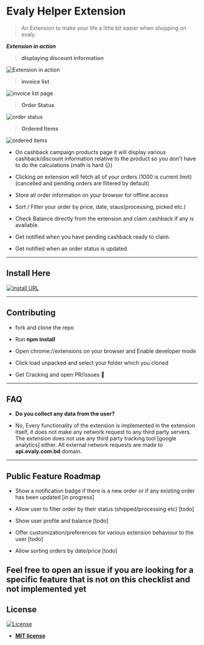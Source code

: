 # Evaly Helper Extension

> An Extension to make your life a little bit easier when shopping on evaly.

**_Extension in action_**

> **displaying discount information**

![Extension in action](https://i.imgur.com/OXKj2a0.png)

> **invoice list**

![invoice list page](https://i.imgur.com/JwKDEUI.png)

> **Order Status**

![order status](https://i.imgur.com/BCOgT3P.png)

> **Ordered Items**

![ordered items](https://i.imgur.com/qPecWrS.png)

- On cashback campaign products page it will display various cashback/discount information relative to the product so you don't have to do the calculations (math is hard 😑)

* Clicking on extension will fetch all of your orders (1000 is current limit) (cancelled and pending orders are filtered by default)

- Store all order information on your browser for offline access

* Sort / Filter your order by price, date, staus(processing, picked etc.)

- Check Balance directly from the extension and claim cashback if any is available.

* Get notified when you have pending cashback ready to claim.

- Get notified when an order status is updated.

---

## Install Here

[![install URL](https://developer.chrome.com/webstore/images/ChromeWebStore_BadgeWBorder_v2_206x58.png)](https://chrome.google.com/webstore/detail/evaly-helper/ohaenmhffheomihbnbhffiehdgegegcg)

---

## Contributing

- fork and clone the repo

* Run **npm install**

- Open chrome://extensions on your browser and Enable developer mode

* Click load unpacked and select your folder which you cloned

- Get Cracking and open PR/Issues 👏

---

## FAQ

- **Do you collect any data from the user?**

* No, Every functionality of the extension is implemented in the extension itself, it does not make any network request to any third party servers. The extension does not use any third party tracking tool [google analytics] either. All external network requests are made to **api.evaly.com.bd** domain.

---

## Public Feature Roadmap

- Show a notification badge if there is a new order or if any existing order has been updated [in progress]

* Allow user to filter order by their status (shipped/processing etc) [todo]

- Show user profile and balance [todo]

* Offer customization/preferences for various extension behaviour to the user [todo]

- Allow sorting orders by date/price [todo]

## **Feel free to open an issue if you are looking for a specific feature that is not on this checklist and not implemented yet**

## License

[![License](http://img.shields.io/:license-mit-blue.svg?style=flat-square)](http://badges.mit-license.org)

- **[MIT license](http://opensource.org/licenses/mit-license.php)**
